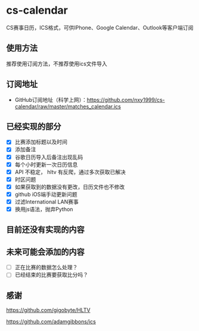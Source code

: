 # cs-calendar
CS赛事日历，ICS格式，可供IPhone、Google Calendar、Outlook等客户端订阅

## 使用方法
推荐使用订阅方法，不推荐使用ics文件导入

## 订阅地址
- GitHub订阅地址（科学上网）：https://github.com/nxy1999/cs-calendar/raw/master/matches_calendar.ics

## 已经实现的部分
- [x] 比赛添加标题以及时间
- [x] 添加备注
- [x] 谷歌日历导入后备注出现乱码
- [x] 每个小时更新一次日历信息
- [x] API 不稳定， hltv 有反爬，通过多次获取已解决
- [x] 时区问题
- [x] 如果获取到的数据没有更改，日历文件也不修改
- [x] github iOS端手动更新问题
- [x] 过滤International LAN赛事
- [x] 换用js语法，抛弃Python

## 目前还没有实现的内容



## 未来可能会添加的内容
- [ ] 正在比赛的数据怎么处理？
- [ ] 已经结束的比赛要获取比分吗？

## 感谢
https://github.com/gigobyte/HLTV

https://github.com/adamgibbons/ics
